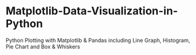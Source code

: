 # Matplotlib-Data-Visualization-in-Python
Python Plotting with Matplotlib & Pandas including Line Graph, Histogram, Pie Chart and Box & Whiskers
